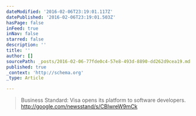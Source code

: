 ```yaml
---
dateModified: '2016-02-06T23:19:01.117Z'
datePublished: '2016-02-06T23:19:01.503Z'
hasPage: false
inFeed: true
inNav: false
starred: false
description: ''
title: ''
author: []
sourcePath: _posts/2016-02-06-77fde0c4-57e8-493d-8890-dd262d9cea19.md
published: true
_context: 'http://schema.org'
_type: Article

---
```

> Business Standard: Visa opens its platform to software developers. http://google.com/newsstand/s/CBIwreW9mCk